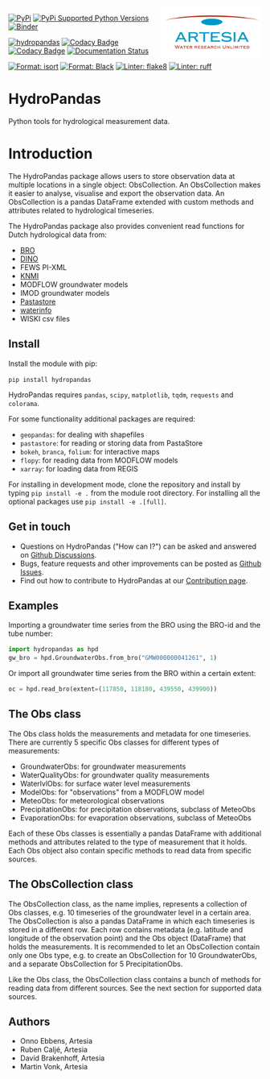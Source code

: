 <img src="/docs/_static/Artesia_logo.jpg" alt="Artesia" width="200" align="right">

[![PyPi](https://img.shields.io/pypi/v/hydropandas.svg)](https://pypi.python.org/pypi/hydropandas)
[![PyPi Supported Python Versions](https://img.shields.io/pypi/pyversions/hydropandas)](https://pypi.org/project/spei/)
[![Binder](https://mybinder.org/badge_logo.svg)](https://mybinder.org/v2/gh/ArtesiaWater/hydropandas/master)

[![hydropandas](https://github.com/ArtesiaWater/hydropandas/workflows/hydropandas/badge.svg)](https://github.com/ArtesiaWater/hydropandas/actions?query=workflow%3Ahydropandas)
[![Codacy Badge](https://app.codacy.com/project/badge/Grade/c1b99f474bdc49b0a47e00e4e9f66c2f)](https://www.codacy.com/gh/ArtesiaWater/hydropandas/dashboard?utm_source=github.com&utm_medium=referral&utm_content=ArtesiaWater/hydropandas&utm_campaign=Badge_Grade)
[![Codacy Badge](https://app.codacy.com/project/badge/Coverage/c1b99f474bdc49b0a47e00e4e9f66c2f)](https://www.codacy.com/gh/ArtesiaWater/hydropandas/dashboard?utm_source=github.com&utm_medium=referral&utm_content=ArtesiaWater/hydropandas&utm_campaign=Badge_Coverage)
[![Documentation Status](https://readthedocs.org/projects/hydropandas/badge/?version=latest)](https://hydropandas.readthedocs.io/en/latest/?badge=latest)

[![Format: isort](https://img.shields.io/badge/imports-isort-ef8336)](https://pycqa.github.io/isort/index.html)
[![Format: Black](https://img.shields.io/badge/code_style-black-black)](https://github.com/psf/black)
[![Linter: flake8](https://img.shields.io/badge/linter-flake8-yellowgreen)](https://flake8.pycqa.org/)
[![Linter: ruff](https://img.shields.io/badge/linter-ruff-red)](https://github.com/charliermarsh/ruff)

# HydroPandas

Python tools for hydrological measurement data.

# Introduction

The HydroPandas package allows users to store observation data at multiple locations in a single object: ObsCollection.
An ObsCollection makes it easier to analyse, visualise and export the observation data. 
An ObsCollection is a pandas DataFrame extended with custom methods and attributes related to hydrological timeseries.

The HydroPandas package also provides convenient read functions for Dutch hydrological data from:
-   [BRO](https://www.broloket.nl)
-   [DINO](https://www.dinoloket.nl)
-   FEWS PI-XML
-   [KNMI](https://www.knmi.nl/kennis-en-datacentrum/achtergrond/data-ophalen-vanuit-een-script)
-   MODFLOW groundwater models
-   IMOD groundwater models
-   [Pastastore](https://github.com/pastas/pastastore)
-   [waterinfo](https://waterinfo.rws.nl/)
-   WISKI csv files


## Install

Install the module with pip:

`pip install hydropandas`

HydroPandas requires `pandas`, `scipy`, `matplotlib`, `tqdm`, `requests` and `colorama`.

For some functionality additional packages are required:

-   `geopandas`: for dealing with shapefiles
-   `pastastore`: for reading or storing data from PastaStore
-   `bokeh`, `branca`, `folium`: for interactive maps
-   `flopy`: for reading data from MODFLOW models
-   `xarray`: for loading data from REGIS

For installing in development mode, clone the repository and install by
typing `pip install -e .` from the module root directory.
For installing all the optional packages use `pip install -e .[full]`.

## Get in touch

- Questions on HydroPandas ("How can I?") can be asked and answered on [Github Discussions](https://github.com/ArtesiaWater/hydropandas/discussions).
- Bugs, feature requests and other improvements can be posted as [Github Issues](https://github.com/ArtesiaWater/hydropandas/issues).
- Find out how to contribute to HydroPandas at our [Contribution page](https://hydropandas.readthedocs.io/en/stable/contribute.html).

## Examples

Importing a groundwater time series from the BRO using the BRO-id and the tube number:

```python
import hydropandas as hpd
gw_bro = hpd.GroundwaterObs.from_bro("GMW000000041261", 1)
```

Or import all groundwater time series from the BRO within a certain extent:

```python
oc = hpd.read_bro(extent=(117850, 118180, 439550, 439900))
```

## The Obs class

The Obs class holds the measurements and metadata for one timeseries. There are
currently 5 specific Obs classes for different types of measurements:

-   GroundwaterObs: for groundwater measurements
-   WaterQualityObs: for groundwater quality measurements
-   WaterlvlObs: for surface water level measurements
-   ModelObs: for "observations" from a MODFLOW model
-   MeteoObs: for meteorological observations
-   PrecipitationObs: for precipitation observations, subclass of MeteoObs
-   EvaporationObs: for evaporation observations, subclass of MeteoObs

Each of these Obs classes is essentially a pandas DataFrame with additional
methods and attributes related to the type of measurement that it holds.
Each Obs object also contain specific methods to read data from specific sources.

## The ObsCollection class

The ObsCollection class, as the name implies, represents a collection of Obs
classes, e.g. 10 timeseries of the groundwater level in a certain area. The
ObsCollection is also a pandas DataFrame in which each timeseries is stored
in a different row. Each row contains metadata (e.g. latitude and longitude
of the observation point) and the Obs object (DataFrame) that holds the
measurements. It is recommended to let an ObsCollection contain only one Obs
type, e.g. to create an ObsCollection for 10 GroundwaterObs, and a separate
ObsCollection for 5 PrecipitationObs.

Like the Obs class, the ObsCollection class contains a bunch of methods for
reading data from different sources. See the next section for supported data
sources.

## Authors

-   Onno Ebbens, Artesia
-   Ruben Caljé, Artesia
-   Davíd Brakenhoff, Artesia
-   Martin Vonk, Artesia
